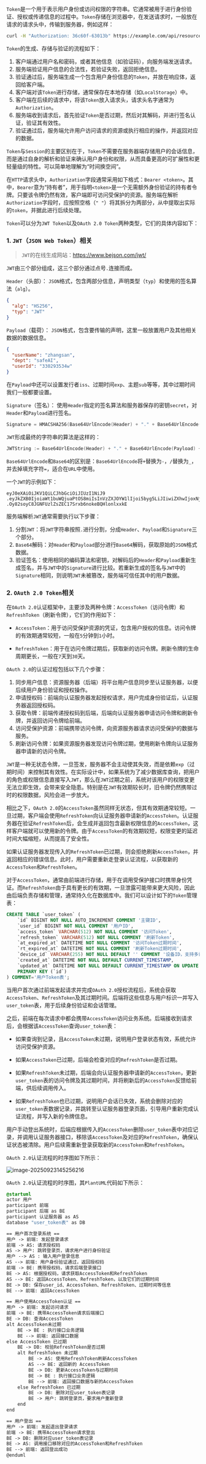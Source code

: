 `Token`是一个用于表示用户身份或访问权限的字符串。它通常被用于进行身份验证、授权或传递信息的过程中。`Token`存储在浏览器中，在发送请求时，一般放在请求的请求头中，传输到服务器，例如这样：

```sh
curl -H "Authorization: 36c60f-63013b" https://example.com/api/resource
```

`Token`的生成、存储与验证的流程如下：

1. 客户端通过用户名和密码，或者其他信息（如验证码），向服务端发送请求。
2. 服务端验证用户信息的合法性，若验证失败，返回拒绝信息。
3. 验证通过后，服务端生成一个包含用户身份信息的`Token`，并放在响应体，返回给客户端。
4. 客户端对该`Token`进行存储，通常保存在本地存储（如`LocalStorage`）中。
5. 客户端在后续的请求中，将该`Token`放入请求头，请求头名字通常为`Authorization`。
6. 服务端收到请求后，首先验证`Token`是否过期，然后对其解码，并进行签名认证，验证其有效性。
7. 验证通过后，服务端允许用户访问请求的资源或执行相应的操作，并返回对应的数据。

`Token`与`Session`的主要区别在于，`Token`不需要在服务器端存储用户的会话信息，而是通过自身的解析和验证来确认用户身份和权限，从而具备更高的可扩展性和更轻量级的特性。可以简单地理解为“时间换空间”。

在`HTTP`请求头中，`Authorization`字段通常采用如下格式：`Bearer <token>`。其中，`Bearer`意为“持有者”，用于指明`<token>`是一个无需额外身份验证的持有者令牌。只要该令牌仍然有效，客户端即可访问受保护的资源。服务端在解析`Authorization`字段时，应按照空格（`" "`）将其拆分为两部分，从中提取出实际的`token`，并据此进行后续处理。

`Token`可以分为`JWT Token`以及`OAuth 2.0 Token`两种类型，它们的具体内容如下：

### 1. `JWT`（`JSON Web Token`）相关

> `JWT`的在线生成网站：https://www.bejson.com/jwt/

`JWT`由三个部分组成，这三个部分通过点号`.`连接而成。

`Header`（头部）： `JSON`格式，包含两部分信息，声明类型（`typ`）和使用的签名算法（`alg`）。

```json
{
  "alg": "HS256",
  "typ": "JWT"
}
```

`Payload`（载荷）： `JSON`格式，包含要传输的声明，这里一般放置用户及其他相关数据的数据信息。

```json
{
  "userName": "zhangsan",
  "dept": "safeAI",
  "userId": "330293534w"
}
```

在`Payload`中还可以设置发行者`iss`、过期时间`exp`、主题`sub`等等，其中过期时间我们一般都要设置。

`Signature`（签名）： 使用`Header`指定的签名算法和服务器保存的密钥`secret`，对`Header`和`Payload`进行签名。

```go
Signature = HMACSHA256(Base64UrlEncode(Header) + "." + Base64UrlEncode(Payload), secret)
```

`JWT`形成最终的字符串的算法是这样的：

```go
JWTString := Base64UrlEncode(Header) + "." + Base64UrlEncode(Payload) + "." + Base64UrlEncode(Signature)
```

`Base64UrlEncode`和`Base64`的区别是：`Base64UrlEncode`将`+`替换为`-`，`/`替换为`_`，并去掉填充字符`=`，适合在`URL`中使用。

一个`JWT`的示例如下：

```
eyJ0eXAiOiJKV1QiLCJhbGciOiJIUzI1NiJ9
.eyJkZXB0IjoiaWt1buWQjuaPtOS8miIsInVzZXJOYW1lIjoi5byg5LiJIiwiZXhwIjoxNjY1NjMwMjc1LCJ1c2VySWQiOiIzIn0
.Oy82soyC8JGNFUzlZsZEC17Srxb6nokeBQHlonlxxkE
```

服务端解析`JWT`通常需要执行以下步骤：

1. 分割`JWT`：将`JWT`字符串按照`.`进行分割，分成`Header`、`Payload`和`Signature`三个部分。
2. `Base64`解码：对`Header`和`Payload`部分进行`Base64`解码，获取原始的`JSON`格式数据。
3. 验证签名：使用相同的编码算法和密钥，对解码后的`Header`和`Payload`重新生成签名，并与`JWT`中的`Signature`进行比较。若重新生成的签名与`JWT`中的`Signature`相同，则说明`JWT`未被篡改，服务端可信任其中的用户数据。

### 2. `OAuth 2.0 Token`相关

在`OAuth 2.0`认证框架中，主要涉及两种令牌：`AccessToken`（访问令牌）和`RefreshToken`（刷新令牌），它们的作用如下：

- `AccessToken`：用于访问受保护资源的凭证，包含用户授权的信息。访问令牌的有效期通常较短，一般在`5`分钟到`1`小时。

- `RefreshToken`：用于在访问令牌过期后，获取新的访问令牌。刷新令牌的生命周期更长，一般在`7`天到`30`天。

`OAuth 2.0`的认证过程包括以下几个步骤：

1. 同步用户信息：资源服务器（后端）将平台用户信息同步至认证服务器，以便后续用户身份验证和授权操作。
2. 申请授权码：前端向认证服务器发起授权请求，用户完成身份验证后，认证服务器返回授权码。
3. 获取令牌：前端传递授权码到后端，后端向认证服务器申请访问令牌和刷新令牌，并返回访问令牌给前端。
4. 访问受保护资源：前端携带访问令牌，向资源服务器请求访问受保护的数据与服务。
5. 刷新访问令牌：如果资源服务器发现访问令牌过期，使用刷新令牌向认证服务器申请新的访问令牌。

`JWT`是一种无状态令牌，一旦签发，服务器不会主动使其失效，而是依赖`exp`（过期时间）来控制其有效性。在实际设计中，如果系统为了减少数据库查询，把用户的角色或权限信息直接写入`JWT`，那么在`JWT`过期之前，系统对该用户的权限变更无法立即生效，会带来安全隐患。特别是在`JWT`有效期较长时，旧令牌仍然携带过时的权限数据，风险会进一步放大。

相比之下，`OAuth 2.0`的`AccessToken`虽然同样无状态，但其有效期通常较短。一旦过期，客户端会使用`RefreshToken`向认证服务器申请新的`AccessToken`。认证服务器在验证`RefreshToken`后，会生成并返回包含最新权限信息的`AccessToken`，这样客户端就可以使用新的令牌。由于`AccessToken`的有效期较短，权限变更的延迟时间大幅缩短，从而提高了安全性。

如果认证服务器发现传入的`RefreshToken`已过期，则会拒绝刷新`AccessToken`，并返回相应的错误信息。此时，用户需要重新走登录认证流程，以获取新的`AccessToken`和`RefreshToken`。

对于`AccessToken`，通常由前端进行存储，用于在调用受保护接口时携带身份凭证。而`RefreshToken`由于具有更长的有效期，一旦泄露可能带来更大风险，因此由后端负责存储和管理，通常持久化在数据库中。我们可以设计如下的`Token`管理表：

```sql
CREATE TABLE `user_token` (
    `id` BIGINT NOT NULL AUTO_INCREMENT COMMENT '主键ID',
    `user_id` BIGINT NOT NULL COMMENT '用户ID',
    `access_token` VARCHAR(512) NOT NULL COMMENT '访问Token',
    `refresh_token` VARCHAR(512) NOT NULL COMMENT '刷新Token',
    `at_expired_at` DATETIME NOT NULL COMMENT '访问Token过期时间',
    `rt_expired_at` DATETIME NOT NULL COMMENT '刷新Token过期时间',
    `device_id` VARCHAR(255) NOT NULL DEFAULT '' COMMENT '设备ID，支持多设备登录',
    `created_at` DATETIME NOT NULL DEFAULT CURRENT_TIMESTAMP,
    `updated_at` DATETIME NOT NULL DEFAULT CURRENT_TIMESTAMP ON UPDATE CURRENT_TIMESTAMP,
    PRIMARY KEY (`id`)
) COMMENT='用户Token表';
```

当用户首次通过前端发起请求并完成`OAuth 2.0`授权流程后，系统会获取`AccessToken`、`RefreshToken`及其过期时间。后端将这些信息与用户标识一并写入`user_token`表，用于后续身份验证和会话管理。

之后，前端在每次请求中都会携带`AccessToken`访问业务系统。后端接收到请求后，会根据该`AccessToken`查询`user_token`表：

- 如果查询到记录，且`AccessToken`未过期，说明用户登录状态有效，系统允许访问受保护资源。

- 如果`AccessToken`已过期，后端会检查对应的`RefreshToken`是否过期。

- 如果`RefreshToken`未过期，后端会向认证服务器申请新的`AccessToken`，更新`user_token`表的访问令牌及其过期时间，并将刷新后的`AccessToken`反馈给前端，供后续调用传入。

- 如果`RefreshToken`也已过期，说明用户会话已失效，系统会删除对应的`user_token`表数据记录，并跳转至认证服务器登录页面，引导用户重新完成认证流程，并写入新的令牌信息。

用户手动登出系统时，后端应根据传入的`AccessToken`删除`user_token`表中对应记录，并调用认证服务器接口，移除该`AccessToken`及对应的`RefreshToken`，确保认证状态被清除。用户后续需重新登录获取新的`AccessToken`和`RefreshToken`。

`OAuth 2.0`认证流程的时序图如下所示：

![image-20250923145256216](image/image-20250923145256216.png)

`OAuth 2.0`认证流程的时序图，其`PlantUML`代码如下所示：

```scss
@startuml
actor 用户
participant 前端
participant 后端 as BE
participant 认证服务器 as AS
database "user_token表" as DB

== 用户首次登录系统 ==
用户 -> 前端: 发起登录请求
前端 -> AS: 请求授权码
AS -> 用户: 跳转登录页，请求用户进行身份验证
用户 --> AS : 输入用户登录信息
AS --> 前端: 用户身份验证通过，返回授权码
前端 -> BE: 携带授权码，请求后端登录接口
BE -> AS: 根据授权码，请求获取AccessToken和RefreshToken
AS --> BE: 返回AccessToken、RefreshToken，以及它们的过期时间
BE -> DB: 保存user_id、AccessToken、RefreshToken、过期时间等信息
BE --> 前端: 返回AccessToken

== 用户使用AccessToken认证 ==
用户 -> 前端: 发起访问请求
前端 -> BE: 携带AccessToken请求后端接口
BE -> DB: 查询AccessToken
alt AccessToken未过期
    BE -> BE : 执行接口业务逻辑
    BE --> 前端: 返回接口数据
else AccessToken 已过期
    BE -> DB: 校验RefreshToken是否过期
    alt RefreshToken 未过期
        BE -> AS: 使用RefreshToken刷新AccessToken
        AS --> BE: 返回新的 AccessToken
        BE -> DB: 更新AccessToken与过期时间
        BE -> BE : 执行接口业务逻辑
        BE --> 前端: 返回接口数据与新的AccessToken
    else RefreshToken 已过期
        BE -> DB: 删除对应user_token表记录
        BE -> 用户: 跳转登录页，要求用户重新登录
    end
end

== 用户登出 ==
用户 -> 前端: 发起退出登录请求
前端 -> BE: 携带AccessToken请求登出
BE -> DB: 删除对应user_token表记录
BE -> AS: 调用接口移除对应的AccessToken和RefreshToken
BE --> 前端: 返回登出成功
@enduml
```

